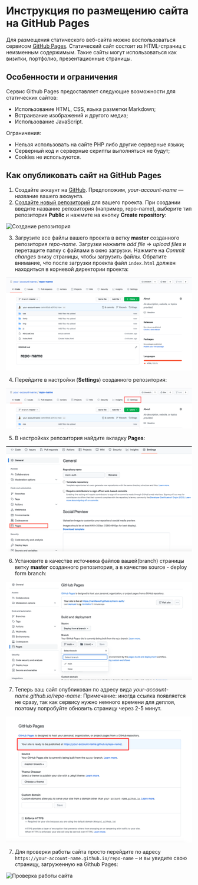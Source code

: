 # Инструкция по размещению сайта на GitHub Pages

Для размещения статического веб-сайта можно воспользоваться сервисом [GitHub Pages](https://pages.github.com/). Статический сайт состоит из HTML-страниц с неизменным содержимым. Такие сайты могут использоваться как визитки, портфолио, презентационные страницы.

## Особенности и ограничения
Сервис Github Pages предоставляет следующие возможности для статических сайтов:

* Использование HTML, CSS, языка разметки Markdown;
* Встраивание изображений и другого медиа;
* Использование JavaScript.

Ограничения:

* Нельзя использовать на сайте PHP либо другие серверные языки;
* Серверный код и серверные скрипты выполняться не будут;
* Cookies не используются.

## Как опубликовать сайт на GitHub Pages
1. Создайте аккаунт на [GitHub](https://github.com/). Предположим, *your-account-name* — название вашего аккаунта.
2. [Cоздайте новый репозиторий](https://github.com/new) для вашего проекта. При создании введите название репозитория (например, repo-name), выберите тип репозитория **Public** и нажмите на кнопку **Create repository**:

![Создание репозитория](../img/github-pages-guide-1.png)

3. Загрузите все файлы вашего проекта в ветку **master** созданного репозитория *repo-name*. Загрузки нажмите *add file* => *upload files* и перетащите папку с файлами в окно загрузки. Нажмите на *Commit changes* внизу страницы, чтобы загрузить файлы.
Обратите внимание, что после загрузки проекта файл `index.html` должен находиться в корневой директории проекта:

![Структура проекта](img_GH_Pages/upload_files.jpg)

4. Перейдите в настройки (**Settings**) созданного репозитория:

![Настройки репозитория](img_GH_Pages/choose-settings.jpg)

5. В настройках репозитория найдите вкладку **Pages**:

![Вкладка Options](img_GH_Pages/choose-pages.png)

6. Установите в качестве источника файлов вашей(branch) страницы ветку **master** созданного репозитория, а в качестве source - deploy form branch:

![Установка источника](img_GH_Pages/select-master.png)

7. Теперь ваш сайт опубликован по адресу вида *your-account-name.github.io/repo-name*:
Примечание: иногда ссылка появляется не сразу, так как сервису нужно немного времени для деплоя, поэтому попробуйте обновить страницу через 2-5 минут.

![Сохранение изменений](img_GH_Pages/your-site-address.jpg)



7. Для проверки работы сайта просто перейдите по адресу `https://your-account-name.github.io/repo-name` – и вы увидите свою страницу, загруженную на Github Pages:

![Проверка работы сайта](../img/github-pages-guide-7.png)
